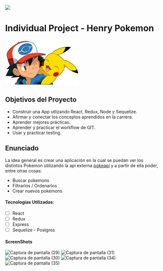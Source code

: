 <p align='left'>
    <img src='https://static.wixstatic.com/media/85087f_0d84cbeaeb824fca8f7ff18d7c9eaafd~mv2.png/v1/fill/w_160,h_30,al_c,q_85,usm_0.66_1.00_0.01/Logo_completo_Color_1PNG.webp' </img>
</p>

# Individual Project - Henry Pokemon

<p align="left">
  <img height="150" src="./pokemon.png" />
</p>

## Objetivos del Proyecto

- Construir una App utlizando React, Redux, Node y Sequelize.
- Afirmar y conectar los conceptos aprendidos en la carrera.
- Aprender mejores prácticas.
- Aprender y practicar el workflow de GIT.
- Usar y practicar testing.

## Enunciado

La idea general es crear una aplicación en la cual se puedan ver los distintos Pokemon utilizando la api externa [pokeapi](https://pokeapi.co/) y a partir de ella poder, entre otras cosas:

  - Buscar pokemons
  - Filtrarlos / Ordenarlos
  - Crear nuevos pokemons

#### Tecnologías Utilizadas:
- [ ] React
- [ ] Redux
- [ ] Express
- [ ] Sequelize - Postgres

#### ScreenShots
![Captura de pantalla (29)](https://user-images.githubusercontent.com/85300818/177044871-6b857e75-b8a3-4dd1-8415-c4318fa38ae7.png)
![Captura de pantalla (31)](https://user-images.githubusercontent.com/85300818/177044885-8cb443b3-f78d-4d03-aa80-edf247d7862d.png)
![Captura de pantalla (30)](https://user-images.githubusercontent.com/85300818/177044887-3087da70-6cd9-4405-87af-6df35c8e7ae4.png)
![Captura de pantalla (34)](https://user-images.githubusercontent.com/85300818/177044891-fd9f8aa3-6b3f-4379-98e4-1c44cf8a312b.png)
![Captura de pantalla (35)](https://user-images.githubusercontent.com/85300818/177044894-7ef2521d-3d03-4dd7-b134-b251f4c9f177.png)
